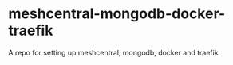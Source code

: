 # meshcentral-mongodb-docker-traefik
A repo for setting up meshcentral, mongodb, docker and traefik
